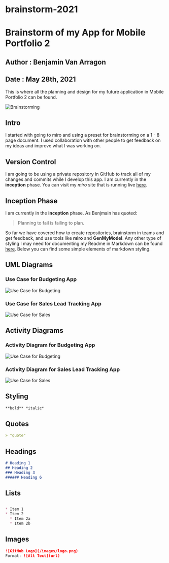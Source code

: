 # brainstorm-2021
# Brainstorm of my App for Mobile Portfolio 2
## Author : Benjamin Van Arragon
## Date : May 28th, 2021

This is where all the planning and design for my future application in Mobile Portfolio 2 can be found. 


![Brainstorming](./images/brainstorm.png)

## Intro
I started with going to miro and using a preset for brainstorming on a 1 - 8 page document. I used collaboration with other people to get feedback on my ideas and improve what I was working on. 

## Version Control
I am going to be using a private repository in GitHub to track all of my changes and commits while I develop this app. I am currently in the **inception** phase. You can visit my *miro* site that is running live [here](https://miro.com/app/board/o9J_kx-YShQ=/). 

## Inception Phase
I am currently in the **inception** phase. As Benjmain has quoted:
> Planning to fail is failing to plan.


So far we have covered how to create repositories, brainstorm in teams and get feedback, and use tools like **miro** and **GenMyModel**. Any other type of styling I may need for documenting my Readme in Markdown can be found [here](https://guides.github.com/features/mastering-markdown/_). Below you can find some simple elements of markdown styling. 

## UML Diagrams

### Use Case for Budgeting App
![Use Case for Budgeting](./images/use_case.png)


### Use Case for Sales Lead Tracking App
![Use Case for Sales](./images/sales_lead_app.png)


## Activity Diagrams

### Activity Diagram for Budgeting App
![Use Case for Budgeting](./images/use_case.png)


### Activity Diagram for Sales Lead Tracking App
![Use Case for Sales](./images/sales_lead_app.png)

## Styling
```markdown
**bold** *italic* 
  ```
## Quotes
```markdown
> "quote"
  ```
## Headings
```markdown
# Heading 1
## Heading 2
### Heading 3
###### Heading 6
  ```

## Lists
```markdown

* Item 1
* Item 2
  * Item 2a
  * Item 2b
  ```

## Images
```markdown
![GitHub Logo](/images/logo.png)
Format: ![Alt Text](url)
```